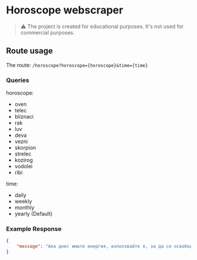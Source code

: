 # Horoscope webscraper


> ⚠️ The project is created for educational purposes. It's not used for commercial purposes.


## Route usage

The route: ```/horoscope?horoscope={horoscope}&time={time}```


### Queries

horoscope:
- oven
- telec
- bliznaci
- rak
- luv
- deva
- vezni
- skorpion
- strelec
- kozirog
- vodolei
- ribi

time:
- daily
- weekly
- monthly
- yearly (Default)

### Example Response

```json
{
    "message": "Ако днес имате енергия, използвайте я, за да се освободите от ненужни неща. Може да направите основно почистване или да се разделите с вещи, които вече не ви трябват. Задържането на старото само ще ви пречи да създадете място за нови възможности."
}
```
